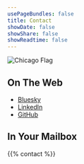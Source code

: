 ```yaml
---
usePageBundles: false
title: Contact
showDate: false
showShare: false
showReadtime: false
---
```


![Chicago Flag](/images/chiflag.jpg "Chicago Flag")

## On The Web
* [Bluesky](https://bsky.app/profile/zac.direct)
* [LinkedIn](https://www.linkedin.com/in/zacc/)
* [GitHub](https://github.com/zacdirect)

## In Your Mailbox

{{% contact %}}